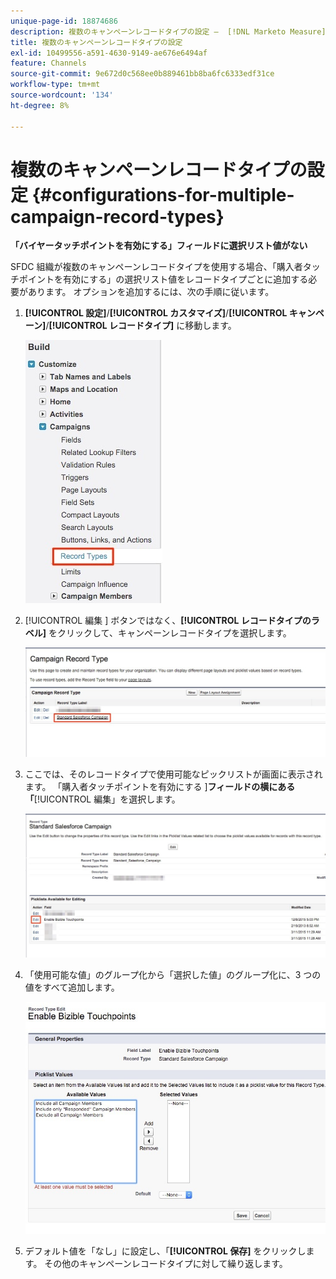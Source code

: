 ```yaml
---
unique-page-id: 18874686
description: 複数のキャンペーンレコードタイプの設定 –  [!DNL Marketo Measure]
title: 複数のキャンペーンレコードタイプの設定
exl-id: 10499556-a591-4630-9149-ae676e6494af
feature: Channels
source-git-commit: 9e672d0c568ee0b889461bb8ba6fc6333edf31ce
workflow-type: tm+mt
source-wordcount: '134'
ht-degree: 8%

---
```


# 複数のキャンペーンレコードタイプの設定 {#configurations-for-multiple-campaign-record-types}

**「バイヤータッチポイントを有効にする」フィールドに選択リスト値がない**

SFDC 組織が複数のキャンペーンレコードタイプを使用する場合、「購入者タッチポイントを有効にする」の選択リスト値をレコードタイプごとに追加する必要があります。 オプションを追加するには、次の手順に従います。

1. **[!UICONTROL 設定]**/**[!UICONTROL カスタマイズ]**/**[!UICONTROL キャンペーン]**/**[!UICONTROL レコードタイプ]** に移動します。

   ![](assets/1.jpg)

1. [!UICONTROL  編集 ] ボタンではなく、**[!UICONTROL レコードタイプのラベル]** をクリックして、キャンペーンレコードタイプを選択します。

   ![](assets/2.jpg)

1. ここでは、そのレコードタイプで使用可能なピックリストが画面に表示されます。 「購入者タッチポイントを有効にする ]**フィールドの横にある「**[!UICONTROL  編集」を選択します。

   ![](assets/3.jpg)

1. 「使用可能な値」のグループ化から「選択した値」のグループ化に、3 つの値をすべて追加します。

   ![](assets/4.jpg)

1. デフォルト値を「なし」に設定し、「**[!UICONTROL 保存]** をクリックします。 その他のキャンペーンレコードタイプに対して繰り返します。
